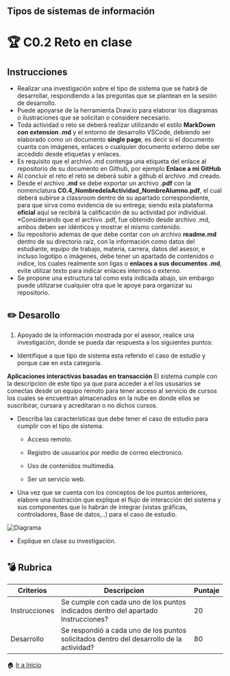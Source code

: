 
## **Tipos de sistemas de información**
#  :trophy:  **C0.2 Reto en clase**

## **Instrucciones**
*  Realizar una investigación sobre el tipo de sistema que se habrá de desarrollar, respondiendo a las preguntas que se plantean en la sesión de desarrollo.
* Puede apoyarse de la herramienta Draw.io para elaborar los diagramas o ilustraciones que se solicitan o considere necesario.
* Toda actividad o reto se deberá realizar utilizando el estilo **MarkDown con extension .md** y el entorno de desarrollo VSCode, debiendo ser elaborado como un documento **single page**, es decir si el documento cuanta con imágenes, enlaces o cualquier documento externo debe ser accedido desde
etiquetas y enlaces.
* Es requisito que el archivo .md contenga una etiqueta del enlace al repositorio
de su documento en Github, por ejemplo **Enlace a mi GitHub**
* Al concluir el reto el reto se deberá subir a github el archivo .md creado.
* Desde el archivo **.md** se debe exportar un archivo **.pdf** con la nomenclatura **C0.4_NombredelaActividad_NombreAlumno.pdf**, el cual deberá subirse a classroom dentro de su apartado correspondiente, para que sirva como
evidencia de su entrega; siendo esta plataforma **oficial** aquí se recibirá la
calificación de su actividad por individual.
*Considerando que el archivo .pdf, fue obtenido desde archivo .md, ambos deben
ser idénticos y mostrar el mismo contenido.
* Su repositorio ademas de que debe contar con un archivo **readme.md** dentro de
su directorio raíz, con la información como datos del estudiante, equipo de
trabajo, materia, carrera, datos del asesor, e incluso logotipo o imágenes, debe
tener un apartado de contenidos o indice, los cuales realmente son ligas o
**enlaces a sus documentos .md**, evite utilizar texto para indicar enlaces
internos o externo.
* Se propone una estructura tal como esta indicada abajo, sin embargo puede
utilizarse cualquier otra que le apoye para organizar su repositorio.

## :pencil2: **Desarollo**
1. Apoyado de la información mostrada por el asesor, realice una investigación,
donde se pueda dar respuesta a los siguientes puntos:
* Identifique a que tipo de sistema esta referido el caso de estudio y porque cae
en esta categoría.

**Aplicaciones interactivas basadas en transacción** El sistema cumple con la descripcion de este tipo ya que para acceder a el los ususarios se conectas desde un equipo remoto para tener acceso al servicio de cursos los cuales se encuentran almacenados en la nube en donde ellos se suscribirar, cursara y acreditaran o no dichos cursos.
* Describa las características que debe tener el caso de estudio para cumplir con
el tipo de sistema.

    * Acceso remoto.

    * Registro de ususarios por medio de correo electronico.
    
    * Uso de contenidos multimedia.

    * Ser un servicio web.
 
*  Una vez que se cuenta con los conceptos de los puntos anteriores, elabore una
ilustración que explique el flujo de interacción del sistema y sus componentes
que lo habrán de integrar (vistas gráficas, controladores, Base de datos,..) para
el caso de estudio.

 ![Diagrama](https://raw.githubusercontent.com/CarlosVillanueva1721/Analisis-avanzado-de-software/main/img/C02_Tipo_de_sistema_de_información.png "Diagrama de Caso de Estudio")


* Explique en clase su investigación.


#
## :bomb:  **Rubrica**

<table>
<thead>
<tr>
<th>Criterios</th>
<th>Descripcion</th>
<th>Puntaje</th>
</tr>
</thead>
<tbody>
<tr>
<td>Instrucciones</td>
<td>Se cumple con cada uno de los puntos indicados dentro del
apartado Instrucciones?</td>
<td>20</td>
</tr>
<tr>
<td>Desarrollo</td>
<td>Se respondió a cada uno de los puntos solicitados dentro del
desarrollo de la actividad?</td>
<td>80</td>

</tr>

</tbody>
</table>

:house: [Ir a Inicio](https://github.com/CarlosVillanueva1721/Analisis-avanzado-de-software "Github")